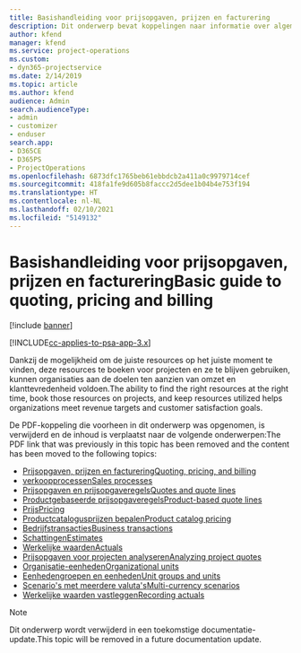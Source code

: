 ```yaml
---
title: Basishandleiding voor prijsopgaven, prijzen en facturering
description: Dit onderwerp bevat koppelingen naar informatie over algemene prijsopgaven, prijzen en facturen in Project Service Automation.
author: kfend
manager: kfend
ms.service: project-operations
ms.custom:
- dyn365-projectservice
ms.date: 2/14/2019
ms.topic: article
ms.author: kfend
audience: Admin
search.audienceType:
- admin
- customizer
- enduser
search.app:
- D365CE
- D365PS
- ProjectOperations
ms.openlocfilehash: 6873dfc1765beb61ebbdcb2a411a0c9979714cef
ms.sourcegitcommit: 418fa1fe9d605b8faccc2d5dee1b04b4e753f194
ms.translationtype: HT
ms.contentlocale: nl-NL
ms.lasthandoff: 02/10/2021
ms.locfileid: "5149132"
---
```

# <a name="basic-guide-to-quoting-pricing-and-billing"></a><span data-ttu-id="5843d-103">Basishandleiding voor prijsopgaven, prijzen en facturering</span><span class="sxs-lookup"><span data-stu-id="5843d-103">Basic guide to quoting, pricing and billing</span></span>

[!include [banner](../../includes/psa-now-project-operations.md)]

[!INCLUDE[cc-applies-to-psa-app-3.x](../../includes/cc-applies-to-psa-app-3x.md)]

<span data-ttu-id="5843d-104">Dankzij de mogelijkheid om de juiste resources op het juiste moment te vinden, deze resources te boeken voor projecten en ze te blijven gebruiken, kunnen organisaties aan de doelen ten aanzien van omzet en klanttevredenheid voldoen.</span><span class="sxs-lookup"><span data-stu-id="5843d-104">The ability to find the right resources at the right time, book those resources on projects, and keep resources utilized helps organizations meet revenue targets and customer satisfaction goals.</span></span> 

<span data-ttu-id="5843d-105">De PDF-koppeling die voorheen in dit onderwerp was opgenomen, is verwijderd en de inhoud is verplaatst naar de volgende onderwerpen:</span><span class="sxs-lookup"><span data-stu-id="5843d-105">The PDF link that was previously in this topic has been removed and the content has been moved to the following topics:</span></span>

- [<span data-ttu-id="5843d-106">Prijsopgaven, prijzen en facturering</span><span class="sxs-lookup"><span data-stu-id="5843d-106">Quoting, pricing, and billing</span></span>](../quote-bill-price.md)
- [<span data-ttu-id="5843d-107">verkoopprocessen</span><span class="sxs-lookup"><span data-stu-id="5843d-107">Sales processes</span></span>](../basic-sales-process.md)
- [<span data-ttu-id="5843d-108">Prijsopgaven en prijsopgaveregels</span><span class="sxs-lookup"><span data-stu-id="5843d-108">Quotes and quote lines</span></span>](../basic-quote-lines.md)
- [<span data-ttu-id="5843d-109">Productgebaseerde prijsopgaveregels</span><span class="sxs-lookup"><span data-stu-id="5843d-109">Product-based quote lines</span></span>](../product-based-quote-lines.md)
- [<span data-ttu-id="5843d-110">Prijs</span><span class="sxs-lookup"><span data-stu-id="5843d-110">Pricing</span></span>](../basic-pricing.md)
- [<span data-ttu-id="5843d-111">Productcatalogusprijzen bepalen</span><span class="sxs-lookup"><span data-stu-id="5843d-111">Product catalog pricing</span></span>](../product-catalog-pricing.md)
- [<span data-ttu-id="5843d-112">Bedrijfstransacties</span><span class="sxs-lookup"><span data-stu-id="5843d-112">Business transactions</span></span>](../basic-business-transactions.md)
- [<span data-ttu-id="5843d-113">Schattingen</span><span class="sxs-lookup"><span data-stu-id="5843d-113">Estimates</span></span>](../estimates.md)
- [<span data-ttu-id="5843d-114">Werkelijke waarden</span><span class="sxs-lookup"><span data-stu-id="5843d-114">Actuals</span></span>](../actuals.md)
- [<span data-ttu-id="5843d-115">Prijsopgaven voor projecten analyseren</span><span class="sxs-lookup"><span data-stu-id="5843d-115">Analyzing project quotes</span></span>](../basic-analyzing-quotes.md)
- [<span data-ttu-id="5843d-116">Organisatie-eenheden</span><span class="sxs-lookup"><span data-stu-id="5843d-116">Organizational units</span></span>](../advanced-organizational.md)
- [<span data-ttu-id="5843d-117">Eenhedengroepen en eenheden</span><span class="sxs-lookup"><span data-stu-id="5843d-117">Unit groups and units</span></span>](../advanced-units.md)
- [<span data-ttu-id="5843d-118">Scenario's met meerdere valuta's</span><span class="sxs-lookup"><span data-stu-id="5843d-118">Multi-currency scenarios</span></span>](../advanced-currency.md)
- [<span data-ttu-id="5843d-119">Werkelijke waarden vastleggen</span><span class="sxs-lookup"><span data-stu-id="5843d-119">Recording actuals</span></span>](../advanced-actuals.md)

> [!NOTE]
> <span data-ttu-id="5843d-120">Dit onderwerp wordt verwijderd in een toekomstige documentatie-update.</span><span class="sxs-lookup"><span data-stu-id="5843d-120">This topic will be removed in a future documentation update.</span></span> 
